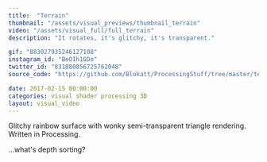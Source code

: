 ```yaml
---
title:  "Terrain"
thumbnail: "/assets/visual_previews/thumbnail_terrain"
video: "/assets/visual_full/full_terrain"
description: "It rotates, it's glitchy, it's transparent."

gif: "883027935246127108" 
instagram_id: "BeOIh1GDo"
twitter_id: "831880856725762048" 
source_code: "https://github.com/Blokatt/ProcessingStuff/tree/master/terrain" 

date: 2017-02-15 00:00:00
categories: visual shader processing 3D
layout: visual_video
---
```

Glitchy rainbow surface with wonky semi-transparent triangle rendering. Written in Processing.

...what's depth sorting?  